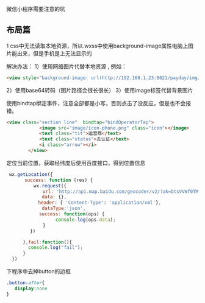 微信小程序需要注意的坑

## 布局篇
1 css中无法读取本地资源，所以.wxss中使用background-image属性电脑上图片能出来，但是手机是上无法显示的

解决办法：
 1）使用网络图片代替本地资源 , 例如：
 ``` html
 <view style="background-image: url(http://192.168.1.23:8021/payday/img/id_down.png"></view>
 ```
 2）使用base64转码（图片路径会很长很长）
 3）使用image标签代替背景图片


使用bindtap绑定事件，注意全部都是小写，否则点击了没反应，但是也不会报错。
``` html
<view class="section line"  bindtap="bindOperatorTap">
            <image src="image/icon-phone.png" class="icon"></image>
            <text class="tit">运营商</text>
            <text class="status">去认证</text>
            <i class="arrow"></i>
        </view>
```


定位当前位置，获取经纬度后使用百度接口，得到位置信息

``` js
 wx.getLocation({
　　　　success: function (res) {
　　　　　　wx.request({
　　　　　　　　url: 'http://api.map.baidu.com/geocoder/v2/?ak=btsVVWf0TM1zUBEbzFz6QqWF&location=' + res.latitude + ',' + res.longitude + '&output=json&pois=1',     
             data: {},
　　　　　　　header: { 'Content-Type': 'application/xml'},
             dataType:'json',
　　　　　　  success: function(ops) {
                  console.log(ops.data);
　　　　　　　　}
　　　　  })

      },fail:function(){
        console.log("fail");
      }
  })
```

下程序中去掉button的边框

``` css
.button:after{
   display:none
}
```
